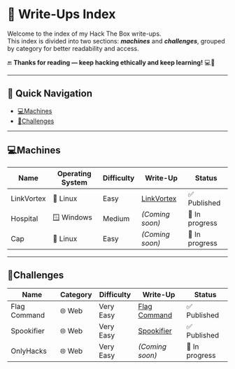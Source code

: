 # 📂 Write-Ups Index

Welcome to the index of my Hack The Box write-ups.  
This index is divided into two sections: **_machines_** and **_challenges_**, grouped by category for better readability and access.  

🔚 **Thanks for reading — keep hacking ethically and keep learning!** 💻🚀

---

## 📑 Quick Navigation
- [💻Machines](#machines)
- [🧩Challenges](#challenges)

---

## 💻Machines

| Name         | Operating System | Difficulty | Write-Up                                                                                           | Status              |
|--------------|------------------|------------|----------------------------------------------------------------------------------------------------|---------------------|
| LinkVortex   | 🐧 Linux          | Easy       | [LinkVortex](https://medium.com/@pablo13villalobos/hack-the-box-machine-linkvortex-walkthrough-en-5d467f2eec8b) | ✅ Published         |
| Hospital     | 🪟 Windows        | Medium     | *(Coming soon)*                                                                                    | 🚧 In progress       |
| Cap          | 🐧 Linux          | Easy       | *(Coming soon)*                                                                                    | 🚧 In progress       |

---

## 🧩Challenges

| Name         | Category | Difficulty | Write-Up                                                                                           | Status              |
|--------------|----------|------------|----------------------------------------------------------------------------------------------------|---------------------|
| Flag Command | 🌐 Web   | Very Easy  | [Flag Command](https://medium.com/@pablo13villalobos/hack-the-box-flag-command-walkthrough-en-f387461ef976) | ✅ Published         |
| Spookifier   | 🌐 Web   | Very Easy  | [Spookifier](https://medium.com/@pablo13villalobos/hack-the-box-spookifier-walkthrough-en-51e5c29e8e7f) | ✅ Published         |
| OnlyHacks    | 🌐 Web   | Very Easy  | *(Coming soon)*                                                                                    | 🚧 In progress       |
